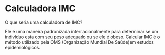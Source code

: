 # Calculadora IMC

O que seria uma calculadora de IMC?

Ele é uma maneira padronizada internacionalmente para determinar se um indivíduo esta com seu peso adequado ou se ele é obeso. Calcular IMC é o método utilizado pela OMS  (Organização Mundial De Saúde)em estudos epidemiológicos.
 
